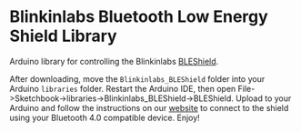 Blinkinlabs Bluetooth Low Energy Shield Library
===============================================

Arduino library for controlling the Blinkinlabs [BLEShield][ble].

After downloading, move the `Blinkinlabs_BLEShield` folder into your Arduino `libraries` folder. Restart the Arduino IDE, then open File->Sketchbook->libraries->Blinkinlabs_BLEShield->BLEShield. Upload to your Arduino and follow the instructions on our [website][ble] to connect to the shield using your Bluetooth 4.0 compatible device. Enjoy!

[ble]: http://blinkinlabs.com/bleshield
